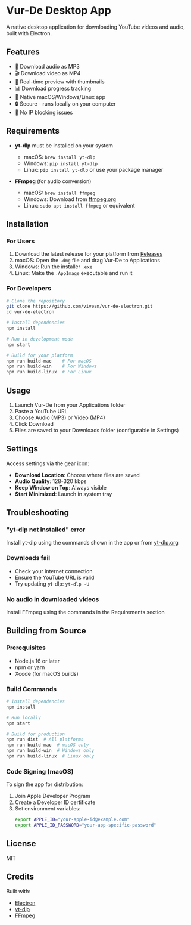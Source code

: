 # Vur-De Desktop App

A native desktop application for downloading YouTube videos and audio, built with Electron.

## Features

- 🎵 Download audio as MP3
- 🎬 Download video as MP4
- 👀 Real-time preview with thumbnails
- 📊 Download progress tracking
- 🎯 Native macOS/Windows/Linux app
- 🔒 Secure - runs locally on your computer
- 🚀 No IP blocking issues

## Requirements

- **yt-dlp** must be installed on your system
  - macOS: `brew install yt-dlp`
  - Windows: `pip install yt-dlp`
  - Linux: `pip install yt-dlp` or use your package manager

- **FFmpeg** (for audio conversion)
  - macOS: `brew install ffmpeg`
  - Windows: Download from [ffmpeg.org](https://ffmpeg.org)
  - Linux: `sudo apt install ffmpeg` or equivalent

## Installation

### For Users

1. Download the latest release for your platform from [Releases](https://github.com/vivesm/vur-de-electron/releases)
2. macOS: Open the `.dmg` file and drag Vur-De to Applications
3. Windows: Run the installer `.exe`
4. Linux: Make the `.AppImage` executable and run it

### For Developers

```bash
# Clone the repository
git clone https://github.com/vivesm/vur-de-electron.git
cd vur-de-electron

# Install dependencies
npm install

# Run in development mode
npm start

# Build for your platform
npm run build-mac    # For macOS
npm run build-win    # For Windows
npm run build-linux  # For Linux
```

## Usage

1. Launch Vur-De from your Applications folder
2. Paste a YouTube URL
3. Choose Audio (MP3) or Video (MP4)
4. Click Download
5. Files are saved to your Downloads folder (configurable in Settings)

## Settings

Access settings via the gear icon:
- **Download Location**: Choose where files are saved
- **Audio Quality**: 128-320 kbps
- **Keep Window on Top**: Always visible
- **Start Minimized**: Launch in system tray

## Troubleshooting

### "yt-dlp not installed" error
Install yt-dlp using the commands shown in the app or from [yt-dlp.org](https://github.com/yt-dlp/yt-dlp)

### Downloads fail
- Check your internet connection
- Ensure the YouTube URL is valid
- Try updating yt-dlp: `yt-dlp -U`

### No audio in downloaded videos
Install FFmpeg using the commands in the Requirements section

## Building from Source

### Prerequisites
- Node.js 16 or later
- npm or yarn
- Xcode (for macOS builds)

### Build Commands
```bash
# Install dependencies
npm install

# Run locally
npm start

# Build for production
npm run dist  # All platforms
npm run build-mac  # macOS only
npm run build-win  # Windows only
npm run build-linux  # Linux only
```

### Code Signing (macOS)
To sign the app for distribution:
1. Join Apple Developer Program
2. Create a Developer ID certificate
3. Set environment variables:
   ```bash
   export APPLE_ID="your-apple-id@example.com"
   export APPLE_ID_PASSWORD="your-app-specific-password"
   ```

## License

MIT

## Credits

Built with:
- [Electron](https://electronjs.org)
- [yt-dlp](https://github.com/yt-dlp/yt-dlp)
- [FFmpeg](https://ffmpeg.org)